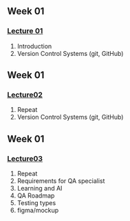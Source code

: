 ## Week 01
### [Lecture 01](/notes/lecture_01.md)
1. Introduction
2. Version Control Systems (git, GitHub)


## Week 01
 ### [Lecture02](/notes/lecture_02.md)
1. Repeat
2. Version Control Systems (git, GitHub)

## Week 01
### [Lecture03](/notes/lecture_03.md)
1. Repeat
2. Requirements for QA specialist
3. Learning and AI
4. QA Roadmap
5. Testing types
6. figma/mockup